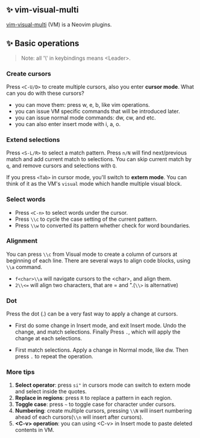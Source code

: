 ## ✨ vim-visual-multi
[vim-visual-multi](https://github.com/mg979/vim-visual-multi) (VM) is a Neovim
plugins.

## ✨ Basic operations
> Note: all '\\' in keybindings means \<Leader\>.
### Create cursors
Press `<C-U/D>` to create multiple cursors, also you enter **cursor mode**.
What can you do with these cursors?

- you can move them: press w, e, b, like vim operations.
- you can issue VM specific commands that will be introduced later.
- you can issue normal mode commands: dw, cw, and etc.
- you can also enter insert mode with i, a, o.

### Extend selections
Press `<S-L/R>` to select a match pattern. Press `n/N` will find next/previous
match and add current match to selections. You can skip current match by `q`, 
and remove cursors and selections with `Q`.

If you press `<Tab>` in cursor mode, you'll switch to **extern mode**. You can
think of it as the VM's `visual` mode which handle multiple visual block.

### Select words
- Press `<C-n>` to select words under the cursor.
- Press `\\c` to cycle the case setting of the current pattern.
- Press `\\w` to converted its pattern whether check for word boundaries.

### Alignment
You can press `\\c` from Visual mode to create a column of cursors at beginning
of each line. There are several ways to align code blocks, using `\\a` command.

- `f<char>\\a` will navigate cursors to the \<char\>, and align them.
- `2\\<=` will align two characters, that are = and ".(`\\>` is alternative)

### Dot
Press the dot (.) can be a very fast way to apply a change at cursors.

- First do some change in Insert mode, and exit Insert mode. Undo the change,
and match selections. Finally Press `.`, which will apply the change at each
selections.

- First match selections. Apply a change in Normal mode, like dw. Then press `.`
to repeat the operation.

### More tips
1. **Select operator**: press `si"` in cursors mode can switch to extern mode and select inside the quotes.
1. **Replace in regions**: press `R` to replace a pattern in each region.
1. **Toggle case**: press `~` to toggle case for character  under cursors.
1. **Numbering**: create multiple cursors, pressing `\\N` will insert numbering
ahead of each cursors(`\\n` will insert after cursors).
1. **\<C-v\> operation**: you can using \<C-v\> in Insert mode to paste deleted
contents in VM.



